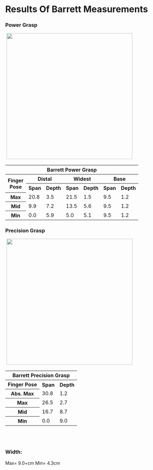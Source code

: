 # Results Of Barrett Measurements

### Power Grasp
<image>
<img src="Images/" width="400">
</image>
<table>
    <thead>
        <tr>
            <th colspan=7> Barrett Power Grasp </th>
        </tr>
    </thead>
    <tbody>
        <tr>
            <th rowspan=2> Finger <br> Pose</th>
            <th colspan=2> Distal </th>
            <th colspan=2> Widest </th>
            <th colspan=2> Base </th>
        </tr>
        <tr>    
            <th colspan=1> Span </th>
            <th colspan=1>Depth</th>
            <th colspan=1> Span </th>
            <th colspan=1>Depth</th>
            <th colspan=1> Span </th>
            <th colspan=1>Depth</th>
        </tr>
        <tr>
            <th colspan=1> Max </th>
            <td colspan=1> 20.8 </td>
            <td colspan=1> 3.5 </td>
            <td colspan=1> 21.5 </td>
            <td colspan=1> 1.5 </td>
            <td colspan=1> 9.5 </td>
            <td colspan=1> 1.2 </td>
        </tr>
        <tr>
            <th colspan=1> Mid </th>
            <td colspan=1> 9.9 </td>
            <td colspan=1> 7.2 </td>
            <td colspan=1> 13.5 </td>
            <td colspan=1> 5.6 </td>
            <td colspan=1> 9.5 </td>
            <td colspan=1> 1.2 </td>
        </tr>
        <tr>
            <th colspan=1> Min </th>
            <td colspan=1> 0.0 </td>
            <td colspan=1> 5.9 </td>
            <td colspan=1> 5.0 </td>
            <td colspan=1> 5.1 </td>
            <td colspan=1> 9.5 </td>
            <td colspan=1> 1.2 </td>
        </tr>
    </tbody>
</table>


### Precision Grasp

<image>
<img src="Images/" width="400">
</image>

<table>
    <thead>
        <tr>
            <th colspan=7> Barrett Precision Grasp </th>
        </tr>
    </thead>
    <tbody>
        <tr>           
            <th colspan=1> Finger Pose </th>
            <th colspan=1> Span </th>
            <th colspan=1>Depth</th>
        </tr>
        <tr>
            <th colspan=1> Abs. Max </th>
            <td colspan=1> 30.8 </td>
            <td colspan=1> 1.2 </td>
        </tr>
        <tr>
            <th colspan=1> Max </th>
            <td colspan=1> 26.5 </td>
            <td colspan=1> 2.7 </td>
        </tr>
        <tr>
            <th colspan=1> Mid </th>
            <td colspan=1> 16.7 </td>
            <td colspan=1> 8.7 </td>
        </tr>
        <tr>
            <th colspan=1> Min </th>
            <td colspan=1> 0.0 </td>
            <td colspan=1> 9.0 </td>
        </tr>
    </tbody>
</table>
<br>
<br>

### Width:
Max= 9.0+cm Min= 4.3cm
